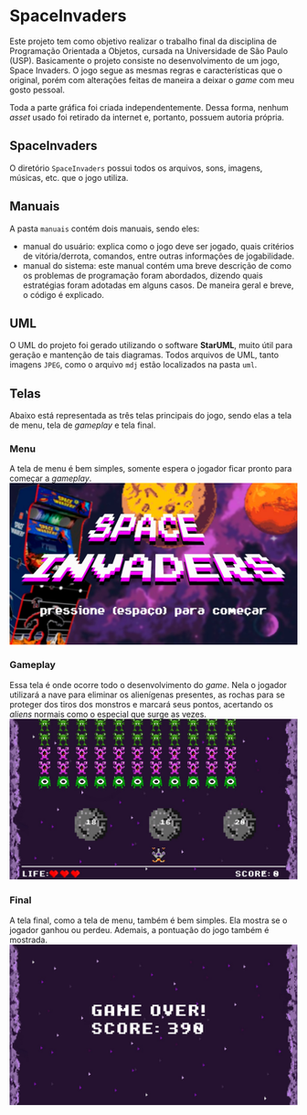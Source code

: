 # SpaceInvaders

Este projeto tem como objetivo realizar o trabalho final da disciplina de Programação Orientada a Objetos, cursada na Universidade de São Paulo (USP). Basicamente o projeto consiste no desenvolvimento de um jogo, Space Invaders. O jogo segue as mesmas regras e características que o original, porém com alterações feitas de maneira a deixar o <i>game</i> com meu gosto pessoal.

Toda a parte gráfica foi criada independentemente. Dessa forma, nenhum <i>asset</i> usado foi retirado da internet e, portanto, possuem autoria própria.

## SpaceInvaders
O diretório ```SpaceInvaders``` possui todos os arquivos, sons, imagens, músicas, etc. que o jogo utiliza.

## Manuais
A pasta ```manuais``` contém dois manuais, sendo eles: 
* manual do usuário: explica como o jogo deve ser jogado, quais critérios de vitória/derrota, comandos, entre outras informações de jogabilidade.
* manual do sistema: este manual contém uma breve descrição de como os problemas de programação foram abordados, dizendo quais estratégias foram adotadas em alguns casos. De maneira geral e breve, o código é explicado.

## UML
O UML do projeto foi gerado utilizando o software <b>StarUML</b>, muito útil para geração e mantenção de tais diagramas. Todos arquivos de UML, tanto imagens ```JPEG```, como o arquivo ```mdj``` estão localizados na pasta ```uml```.

## Telas
Abaixo está representada as três telas principais do jogo, sendo elas a tela de menu, tela de <i>gameplay</i> e tela final.

### Menu
A tela de menu é bem simples, somente espera o jogador ficar pronto para começar a <i>gameplay</i>.
<img title="Menu do jogo" alt="Menu" src="images/menu.jpeg">

### Gameplay
Essa tela é onde ocorre todo o desenvolvimento do <i>game</i>. Nela o jogador utilizará a nave para eliminar os alienígenas presentes, as rochas para se proteger dos tiros dos monstros e marcará seus pontos, acertando os <i>aliens</i> normais como o especial que surge as vezes.
<img title="tela de Gameplay" alt="Gameplay" src="images/gameplay.jpeg">

### Final
A tela final, como a tela de menu, também é bem simples. Ela mostra se o jogador ganhou ou perdeu. Ademais, a pontuação do jogo também é mostrada.
<img title="Tela final do jogo" alt="Tela final" src="images/gameover.jpeg">
